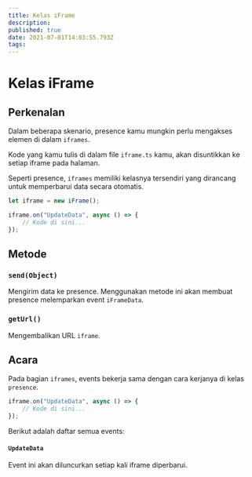 ```yaml
---
title: Kelas iFrame
description:
published: true
date: 2021-07-01T14:03:55.793Z
tags:
---
```


# Kelas iFrame

## Perkenalan

Dalam beberapa skenario, presence kamu mungkin perlu mengakses elemen di dalam `iframes`.

Kode yang kamu tulis di dalam file `iframe.ts` kamu, akan disuntikkan ke setiap iframe pada halaman.

Seperti presence, `iframes` memiliki kelasnya tersendiri yang dirancang untuk memperbarui data secara otomatis.

```typescript
let iframe = new iFrame();

iframe.on("UpdateData", async () => {
    // Kode di sini...
});
```

## Metode

### `send(Object)`
Mengirim data ke presence. Menggunakan metode ini akan membuat presence melemparkan event `iFrameData`.

### `getUrl()`
Mengembalikan URL `iframe`.

## Acara
Pada bagian `iframes`, events bekerja sama dengan cara kerjanya di kelas `presence`.

```typescript
iframe.on("UpdateData", async () => {
    // Kode di sini...
});
```

Berikut adalah daftar semua events:

#### `UpdateData`

Event ini akan diluncurkan setiap kali iframe diperbarui.
